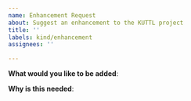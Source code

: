 ```yaml
---
name: Enhancement Request
about: Suggest an enhancement to the KUTTL project
title: ''
labels: kind/enhancement
assignees: ''

---
```


<!-- Please only use this template for submitting enhancement requests.
Implementing your enhancement will follow the KEP process: https://github.com/kube-green/kuttl/blob/main/keps/0001-kep-process.md
-->

**What would you like to be added**:

**Why is this needed**:
